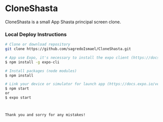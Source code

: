 # CloneShasta
CloneShasta is a small App Shasta principal screen clone.


### Local Deploy Instructions

```sh
# Clone or download repository
git clone https://github.com/sagredoIsmael/CloneShasta.git
```

```sh
# App use Expo, it's necessary to install the expo client (https://docs.expo.io/versions/latest/workflow/expo-cli/)
$ npm install -g expo-cli
```

```sh
# Install packages (node modules)
$ npm install
```


```sh
# Link your device or simulator for launch app (https://docs.expo.io/versions/v35.0.0/workflow/debugging/)
$ npm start 
or
$ expo start 



Thank you and sorry for any mistakes!
